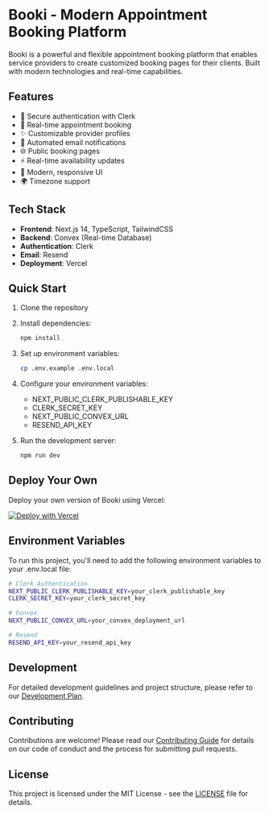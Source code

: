 # Booki - Modern Appointment Booking Platform

Booki is a powerful and flexible appointment booking platform that enables service providers to create customized booking pages for their clients. Built with modern technologies and real-time capabilities.

## Features

- 🔐 Secure authentication with Clerk
- 📅 Real-time appointment booking
- ✨ Customizable provider profiles
- 📧 Automated email notifications
- 🌐 Public booking pages
- ⚡ Real-time availability updates
- 🎨 Modern, responsive UI
- 🌍 Timezone support

## Tech Stack

- **Frontend**: Next.js 14, TypeScript, TailwindCSS
- **Backend**: Convex (Real-time Database)
- **Authentication**: Clerk
- **Email**: Resend
- **Deployment**: Vercel

## Quick Start

1. Clone the repository
2. Install dependencies:
   ```bash
   npm install
   ```
3. Set up environment variables:
   ```bash
   cp .env.example .env.local
   ```
4. Configure your environment variables:
   - NEXT_PUBLIC_CLERK_PUBLISHABLE_KEY
   - CLERK_SECRET_KEY
   - NEXT_PUBLIC_CONVEX_URL
   - RESEND_API_KEY

5. Run the development server:
   ```bash
   npm run dev
   ```

## Deploy Your Own

Deploy your own version of Booki using Vercel:

[![Deploy with Vercel](https://vercel.com/button)](https://vercel.com/new/clone?repository-url=https%3A%2F%2Fgithub.com%2FvisualiseIT%2Fbooki&env=NEXT_PUBLIC_CLERK_PUBLISHABLE_KEY,CLERK_SECRET_KEY,NEXT_PUBLIC_CONVEX_URL,RESEND_API_KEY&project-name=booki&repository-name=booki&integration-ids=[oac_7uYNbc9CdDAZmNqbt3LEkO3a,oac_KfIFnjXqCl4YJCHnt1bDTBI1,oac_3VVZ8LCjsv8TRvpgr9MozShA]&skippable-integrations=1)


## Environment Variables

To run this project, you'll need to add the following environment variables to your .env.local file:

```bash
# Clerk Authentication
NEXT_PUBLIC_CLERK_PUBLISHABLE_KEY=your_clerk_publishable_key
CLERK_SECRET_KEY=your_clerk_secret_key

# Convex
NEXT_PUBLIC_CONVEX_URL=your_convex_deployment_url

# Resend
RESEND_API_KEY=your_resend_api_key
```

## Development

For detailed development guidelines and project structure, please refer to our [Development Plan](./development-plan.md).

## Contributing

Contributions are welcome! Please read our [Contributing Guide](CONTRIBUTING.md) for details on our code of conduct and the process for submitting pull requests.

## License

This project is licensed under the MIT License - see the [LICENSE](LICENSE) file for details.

